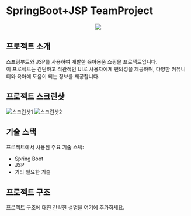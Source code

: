 # SpringBoot+JSP TeamProject
<div align="center">
<img src="https://capsule-render.vercel.app/api?type=waving&color=black&height=200&section=header&text=Babee&fontSize=90" />
</div>

## 프로젝트 소개

스프링부트와 JSP를 사용하여 개발한 육아용품 쇼핑몰 프로젝트입니다. <br>
이 프로젝트는 간단하고 직관적인 UI로 사용자에게 편의성을 제공하며, 다양한 커뮤니티와 육아에 도움이 되는 정보를 제공합니다.

## 프로젝트 스크린샷

![스크린샷1](https://github.com/mokapome/babee/assets/142473323/f00ba41d-336e-4542-9527-36d4d2c64b15)
![스크린샷2](https://github.com/mokapome/babee/assets/142473323/c1eb6e0d-b4ab-4ac4-8a63-062be1001ff7)

## 기술 스택

프로젝트에서 사용된 주요 기술 스택:

- Spring Boot
- JSP
- 기타 필요한 기술

## 프로젝트 구조

프로젝트 구조에 대한 간략한 설명을 여기에 추가하세요.

